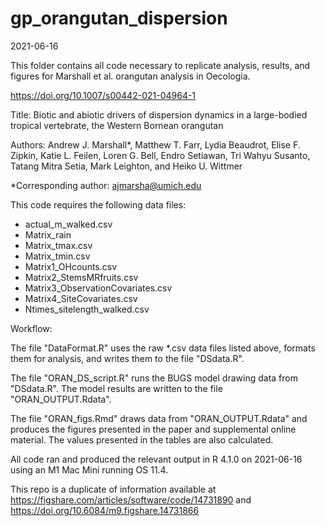 # gp_orangutan_dispersion

2021-06-16

This folder contains all code necessary to replicate analysis, results, and figures for Marshall et al. orangutan analysis in Oecologia.

https://doi.org/10.1007/s00442-021-04964-1

Title: Biotic and abiotic drivers of dispersion dynamics in a large-bodied tropical vertebrate, the Western Bornean orangutan

Authors: Andrew J. Marshall*, Matthew T. Farr, Lydia Beaudrot, Elise F. Zipkin, Katie L. Feilen, Loren G. Bell, Endro Setiawan, Tri Wahyu Susanto, Tatang Mitra Setia, Mark Leighton, and Heiko U. Wittmer

*Corresponding author: ajmarsha@umich.edu

This code requires the following data files:

- actual_m_walked.csv
- Matrix_rain
- Matrix_tmax.csv
- Matrix_tmin.csv
- Matrix1_OHcounts.csv
- Matrix2_StemsMRfruits.csv
- Matrix3_ObservationCovariates.csv
- Matrix4_SiteCovariates.csv
- Ntimes_sitelength_walked.csv

Workflow:

The file "DataFormat.R" uses the raw *.csv data files listed above, formats them for analysis, and writes them to the file "DSdata.R".

The file "ORAN_DS_script.R" runs the BUGS model drawing data from "DSdata.R". The model results are written to the file "ORAN_OUTPUT.Rdata".

The file "ORAN_figs.Rmd" draws data from  "ORAN_OUTPUT.Rdata" and produces the figures presented in the paper and supplemental online material. The values presented in the tables are also calculated. 

All code ran and produced the relevant output in R 4.1.0 on 2021-06-16 using an M1 Mac Mini running OS 11.4.

This repo is a duplicate of information available at https://figshare.com/articles/software/code/14731890 and https://doi.org/10.6084/m9.figshare.14731866

